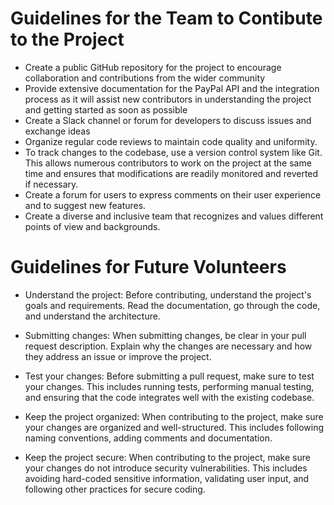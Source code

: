 

# Guidelines for the Team to Contibute to the Project
- Create a public GitHub repository for the project to encourage collaboration and contributions from the wider community
- Provide extensive documentation for the PayPal API and the integration process as it will assist new contributors in understanding the project and getting started as soon as possible
- Create a Slack channel or forum for developers to discuss issues and exchange ideas
- Organize regular code reviews to maintain code quality and uniformity.
- To track changes to the codebase, use a version control system like Git. This allows numerous contributors to work on the project at the same time and ensures that modifications are readily monitored and reverted if necessary.
- Create a forum for users to express comments on their user experience and to suggest new features.
- Create a diverse and inclusive team that recognizes and values different points of view and backgrounds.

# Guidelines for Future Volunteers

- Understand the project: Before contributing, understand the project's goals and requirements. Read the documentation, go through the code, and understand the architecture.

- Submitting changes: When submitting changes, be clear in your pull request description. Explain why the changes are necessary and how they address an issue or improve the project.

- Test your changes: Before submitting a pull request, make sure to test your changes. This includes running tests, performing manual testing, and ensuring that the code integrates well with the existing codebase.

- Keep the project organized: When contributing to the project, make sure your changes are organized and well-structured. This includes following naming conventions, adding comments and documentation.

- Keep the project secure: When contributing to the project, make sure your changes do not introduce security vulnerabilities. This includes avoiding hard-coded sensitive information, validating user input, and following other practices for secure coding.






